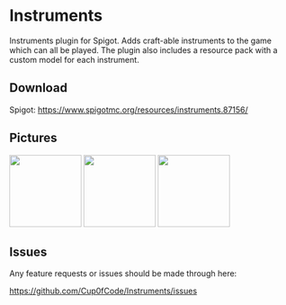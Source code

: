 Instruments
========

Instruments plugin for Spigot. Adds craft-able instruments to the game which can all be played. The plugin also includes a resource pack with a custom model for each instrument.

## Download

Spigot: https://www.spigotmc.org/resources/instruments.87156/

## Pictures

<img src="https://i.imgur.com/bHaADDl.png" width="128">
<img src="https://i.imgur.com/aaBIVzW.png" width="128">
<img src="https://i.imgur.com/HGaBHQm.png" width="128">

## Issues

Any feature requests or issues should be made through here:

https://github.com/Cup0fCode/Instruments/issues
